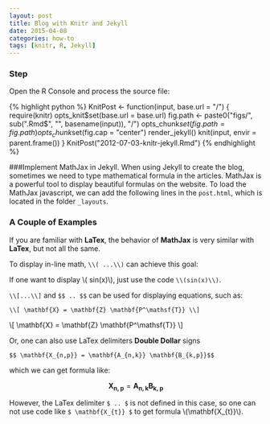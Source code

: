 ```yaml
---
layout: post
title: Blog with Knitr and Jekyll
date: 2015-04-08
categories: how-to
tags: [knitr, R, Jekyll]
---
```


### Step
Open the R Console and process the source file:

{% highlight python %}
KnitPost <- function(input, base.url = "/") {
  require(knitr)
  opts_knit$set(base.url = base.url)
  fig.path <- paste0("figs/", sub(".Rmd$", "", basename(input)), "/")
  opts_chunk$set(fig.path = fig.path)
  opts_chunk$set(fig.cap = "center")
  render_jekyll()
  knit(input, envir = parent.frame())
}
KnitPost("2012-07-03-knitr-jekyll.Rmd")
{% endhighlight %}


###Implement MathJax in Jekyll.
When using Jekyll to create the blog, sometimes we need to type mathematical formula in the articles. MathJax is a powerful tool to display beautiful formulas on the website. To load the MathJax javascript, we can add the following lines in the `post.html`, which is located in the folder `_layouts`.

### A Couple of Examples
If you are familiar with **LaTex**, the behavior of **MathJax** is very similar with **LaTex**, but not all the same.

To display in-line math, `\\( ...\\)` can achieve this goal:

If one want to display \\( sin(x)\\), just use the code `\\(sin(x)\\)`.

`\\[...\\]` and  `$$ .. $$` can be used for displaying equations, such as:

    \\[ \mathbf{X} = \mathbf{Z} \mathbf{P^\mathsf{T}} \\]

\\[ \mathbf{X} = \mathbf{Z} \mathbf{P^\mathsf{T}} \\]

Or, one can also use LaTex delimiters **Double Dollar** signs

    $$ \mathbf{X_{n,p}} = \mathbf{A_{n,k}} \mathbf{B_{k,p}}$$

which we can get formula like:

$$ \mathbf{X_{n,p}} = \mathbf{A_{n,k}} \mathbf{B_{k,p}}$$

However, the LaTex delimiter `$ .. $` is not defined in this case, so one can not use code like `$ \mathbf{X_{t}} $` to get formula \\(\mathbf{X_{t}}\\).
